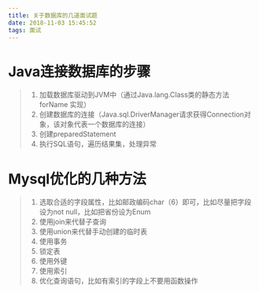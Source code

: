 ```yaml
---
title: 关于数据库的几道面试题
date: 2018-11-03 15:45:52
tags: 面试
---
```

# Java连接数据库的步骤
>1. 加载数据库驱动到JVM中（通过Java.lang.Class类的静态方法forName 实现）
>2. 创建数据库的连接（Java.sql.DriverManager请求获得Connection对象，该对象代表一个数据库的连接）
>3. 创建preparedStatement
>4. 执行SQL语句，遍历结果集，处理异常
# Mysql优化的几种方法
>1. 选取合适的字段属性，比如邮政编码char（6）即可，比如尽量把字段设为not null，比如把省份设为Enum
>2. 使用join来代替子查询
>3. 使用union来代替手动创建的临时表
>4. 使用事务
>5. 锁定表
>6. 使用外键
>7. 使用索引
>8. 优化查询语句，比如有索引的字段上不要用函数操作
